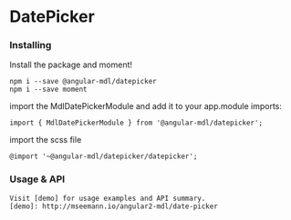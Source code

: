 # DatePicker

### Installing

Install the package and moment!

    npm i --save @angular-mdl/datepicker
    npm i --save moment

import the MdlDatePickerModule and add it to your app.module imports:
    
    import { MdlDatePickerModule } from '@angular-mdl/datepicker';

import the scss file

    @import '~@angular-mdl/datepicker/datepicker';
    
### Usage & API

    Visit [demo] for usage examples and API summary.
    [demo]: http://mseemann.io/angular2-mdl/date-picker
